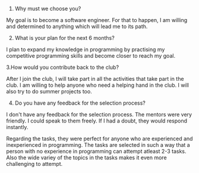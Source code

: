 1. Why must we choose you? 

My goal is to become a software engineer. For that to happen, I am willing and determined to anything which will lead me to its path.

2. What is your plan for the next 6 months?

I plan to expand my knowledge in programming by practising my competitive programming skills and become closer to reach my goal.

3.How would you contribute back to the club?

After I join the club, I will take part in all the activities that take part in the club. I am willing to help anyone who need a helping hand in the club. I will also try to do summer projects too.

4. Do you have any feedback for the selection process?

I don't have any feedback for the selection process. The mentors were very friendly. I could speak to them freely. If I had a doubt, they would respond instantly.

Regarding the tasks, they were perfect for anyone who are experienced and inexperienced in programming. The tasks are selected in such a way that a person with no experience in programming can attempt atleast 2-3 tasks. Also the wide variey of the topics in the tasks makes it even more challenging to attempt.
